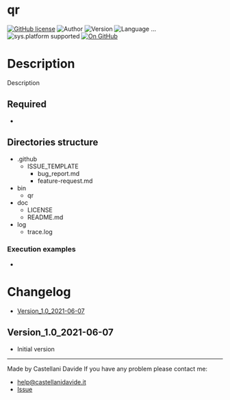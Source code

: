 # qr
[![GitHub license](https://img.shields.io/badge/license-GNU-green?style=flat)](https://github.com/CastellaniDavide/qr-qr/blob/master/LICENSE) ![Author](https://img.shields.io/badge/author-Castellani%20Davide-green?style=flat) ![Version](https://img.shields.io/badge/version-v1.0-blue?style=flat) ![Language ...](https://img.shields.io/badge/language-...-yellowgreen?style=flat) ![sys.platform supported](https://img.shields.io/badge/OS%20platform%20supported-...-blue?style=flat) [![On GitHub](https://img.shields.io/badge/on%20GitHub-True-green?style=flat&logo=github)](https://github.com/createstructure/qr)

# Description
Description

## Required
 - 
 
## Directories structure
 - .github
   - ISSUE_TEMPLATE
     - bug_report.md
     - feature-request.md
 - bin
     - qr
 - doc
   - LICENSE
   - README.md
 - log
   - trace.log
   
### Execution examples
 - 

# Changelog
 - [Version_1.0_2021-06-07](#Version_10_2021-06-07)

## Version_1.0_2021-06-07
 - Initial version

---
Made by Castellani Davide 
If you have any problem please contact me:
- help@castellanidavide.it
- [Issue](https://github.com/createstructure/qr/issues)
